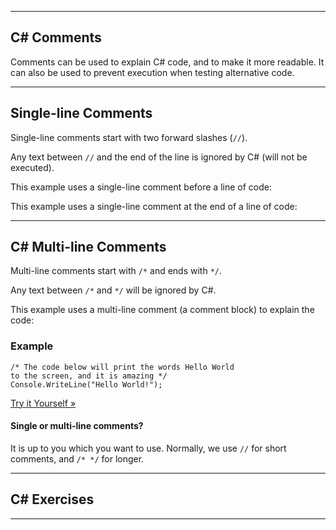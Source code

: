 ___

## C# Comments

Comments can be used to explain C# code, and to make it more readable. It can also be used to prevent execution when testing alternative code.

___

## Single-line Comments

Single-line comments start with two forward slashes (`//`).

Any text between `//` and the end of the line is ignored by C# (will not be executed).

This example uses a single-line comment before a line of code:

This example uses a single-line comment at the end of a line of code:

___

## C# Multi-line Comments

Multi-line comments start with `/*` and ends with `*/`.

Any text between `/*` and `*/` will be ignored by C#.

This example uses a multi-line comment (a comment block) to explain the code:

### Example

    /* The code below will print the words Hello World
    to the screen, and it is amazing */
    Console.WriteLine("Hello World!"); 
    

[Try it Yourself »](https://www.w3schools.com/cs/trycs.php?filename=demo_multi_comment)

#### Single or multi-line comments?

It is up to you which you want to use. Normally, we use `//` for short comments, and `/* */` for longer.

___

## C# Exercises

___